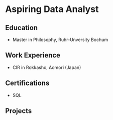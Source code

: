 # Aspiring Data Analyst

## Education
- Master in Philosophy, Ruhr-Unversity Bochum
## Work Experience
- CIR in Rokkasho, Aomori (Japan)
## Certifications
- SQL
## Projects
